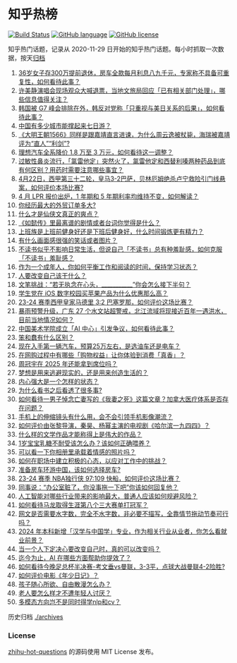 # 知乎热榜
[![Build Status](https://github.com/ToWeLong/zhihu-hot-questions/workflows/CI/badge.svg)](https://github.com/ToWeLong/zhihu-hot-questions/actions)
[![GitHub language](https://img.shields.io/badge/language-golang-orange.svg)](https://golang.org/)
[![GitHub license](https://img.shields.io/github/license/ToWeLong/zhihu-hot-questions)](https://github.com/ToWeLong/zhihu-hot-questions/blob/main/LICENSE)

知乎热门话题，记录从 2020-11-29 日开始的知乎热门话题。每小时抓取一次数据，按天[归档](./archives)

<!-- BEGIN -->

1. [36岁女子存300万提前退休，房车全款每月利息八九千元，专家称不具备可重复性，如何看待此事？](https://www.zhihu.com/question/653634390)
1. [许美静演唱会现场观众大喊退票，当地文旅局回应「已有相关部门处理」，哪些信息值得关注？](https://www.zhihu.com/question/653651513)
1. [韩国被 G7 峰会排除在外，韩反对党称「只重视与美日关系的后果」，如何看待此事？](https://www.zhihu.com/question/653717985)
1. [中国有多少城市能撑起来七日游？](https://www.zhihu.com/question/652919609)
1. [《大明王朝1566》同样是跟嘉靖直言进谏，为什么周云逸被杖毙，海瑞被嘉靖评为“直人”“利剑”?](https://www.zhihu.com/question/652916780)
1. [理想汽车全系降价 1.8 万至 3 万元，如何看待这一调整？](https://www.zhihu.com/question/653724294)
1. [过敏性鼻炎流行，「氯雷他定」突然火了，氯雷他定和西替利嗪两种药品到底有何区别？用药时需要注意哪些事宜？](https://www.zhihu.com/question/653300257)
1. [4月22日，西甲第三十二轮，皇马3-2巴萨，贝林厄姆绝杀卢宁救险引门线悬案，如何评价本场比赛?](https://www.zhihu.com/question/653700977)
1. [4 月 LPR 报价出炉，1 年期和 5 年期利率均维持不变，如何解读？](https://www.zhihu.com/question/653718865)
1. [你经历最大的外贸订单多大?](https://www.zhihu.com/question/361905628)
1. [什么才是仙侠文真正的爽点？](https://www.zhihu.com/question/648281611)
1. [《如懿传》里最离谱的剧情或者台词你觉得是什么？](https://www.zhihu.com/question/653371194)
1. [上班族是上班前健身好还是下班后健身好，什么时间锻炼更有精力？](https://www.zhihu.com/question/653429557)
1. [有什么画面感很强的笑话或者图片？](https://www.zhihu.com/question/50830094)
1. [不读书似乎不影响日常生活，但说自己「不读书」总有种羞耻感，如何克服「不读书」羞耻感？](https://www.zhihu.com/question/653243911)
1. [作为一个成年人，你如何平衡工作和阅读的时间，保持学习状态？](https://www.zhihu.com/question/653726067)
1. [人要改变自己该干什么？](https://www.zhihu.com/question/648649223)
1. [文笔挑战：“若无执念在心头，___________”你会怎么接下半句？](https://www.zhihu.com/question/650349170)
1. [学生党在 iOS 数字校园买苹果产品为什么优惠那么高？](https://www.zhihu.com/question/653657465)
1. [23-24 赛季西甲皇家马德里 3:2 巴塞罗那，如何评价这场比赛？](https://www.zhihu.com/question/653683569)
1. [暴雨预警升级，广东 27 个水文站超警戒，北江流域将现接近百年一遇洪水，目前当地情况如何？](https://www.zhihu.com/question/653651534)
1. [中国美术学院成立「AI 中心」引发争议，如何看待此事？](https://www.zhihu.com/question/653048924)
1. [笨和蠢有什么区别？](https://www.zhihu.com/question/650481017)
1. [现在入手第一辆汽车，预算25万左右，是选油车还是电车？](https://www.zhihu.com/question/653471952)
1. [在网购过程中有哪些「购物权益」让你体验到消费「真香」？](https://www.zhihu.com/question/653719578)
1. [周冠宇在 2025 年还能拿到席位吗？](https://www.zhihu.com/question/648490957)
1. [梦想是用来逃避现实的，还是用来创造生活的？](https://www.zhihu.com/question/653679772)
1. [内心强大是一个怎样的状态？](https://www.zhihu.com/question/653633324)
1. [为什么看书之后看透了很多事?](https://www.zhihu.com/question/653654592)
1. [如何看待一男子悼念亡妻写的《我妻之死》这篇文章？加拿大医疗体系是否存在问题？](https://www.zhihu.com/question/653636283)
1. [手机上的伸缩镜头有什么用，会不会引领手机影像潮流？](https://www.zhihu.com/question/653411032)
1. [如何评价由张黎导演，秦昊、杨幂主演的电视剧《哈尔滨一九四四》？](https://www.zhihu.com/question/653658740)
1. [什么样的文学作品才能称得上是伟大的作品？](https://www.zhihu.com/question/321669400)
1. [1岁宝宝乳糖不耐受该怎么办？该如何正确喂养？](https://www.zhihu.com/question/653630128)
1. [可以看一下你相册里承载着情感的照片吗？](https://www.zhihu.com/question/653466443)
1. [如何在职场中建立积极的心态，以应对工作中的挑战？](https://www.zhihu.com/question/653627819)
1. [准备房车环游中国，该如何选择房车?](https://www.zhihu.com/question/627175195)
1. [23-24 赛季 NBA独行侠 97:109 快船，如何评价这场比赛？](https://www.zhihu.com/question/653683836)
1. [同事说：“办公室脏了，你没事拖一下吧”你该如何回复他？](https://www.zhihu.com/question/652881766)
1. [人工智能对哪些行业带来的影响最大，普通人应该如何规避风险？](https://www.zhihu.com/question/649114294)
1. [如何看待马龙取得生涯第八个三大赛单打冠军？](https://www.zhihu.com/question/653673282)
1. [网文是否需要水字数，完全不水字数，非必要不描写，全靠情节拖动节奏可行吗？](https://www.zhihu.com/question/585650412)
1. [2024 年本科新增「汉学与中国学」专业，作为相关行业从业者，你怎么看就业前景？](https://www.zhihu.com/question/651409369)
1. [当一个人下定决心要改变自己时，真的可以改变吗？](https://www.zhihu.com/question/653119748)
1. [迄今为止，AI 在哪些方面帮助你提效了？](https://www.zhihu.com/question/653107399)
1. [如何看待今晚足总杯半决赛-考文垂vs曼联，3-3平，点球大战曼联4-2险胜?](https://www.zhihu.com/question/653682192)
1. [如何评价电影《年少日记》？](https://www.zhihu.com/question/653344355)
1. [孩子随心所欲、自由散漫怎么办？](https://www.zhihu.com/question/653633806)
1. [老人要怎么样才不遭年轻人讨厌？](https://www.zhihu.com/question/501529602)
1. [多模态方向岂不是同时得学nlp和cv？](https://www.zhihu.com/question/650512607)

<!-- END -->

历史归档 [./archives](./archives)


### License
[zhihu-hot-questions](https://github.com/towelong/zhihu-hot-questions) 的源码使用 MIT License 发布。